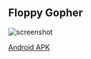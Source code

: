## Floppy Gopher

![screenshot](https://goo.gl/K2NAJ1)

[Android APK](https://gist.github.com/icodealot/ae96bc92d2c2e307af35f5583f30ea25)
